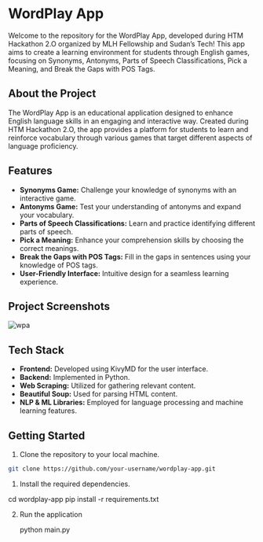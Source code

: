 # WordPlay App

Welcome to the repository for the WordPlay App, developed during HTM Hackathon 2.O organized by MLH Fellowship and Sudan’s Tech! This app aims to create a learning environment for students through English games, focusing on Synonyms, Antonyms, Parts of Speech Classifications, Pick a Meaning, and Break the Gaps with POS Tags.

## About the Project

The WordPlay App is an educational application designed to enhance English language skills in an engaging and interactive way. Created during HTM Hackathon 2.O, the app provides a platform for students to learn and reinforce vocabulary through various games that target different aspects of language proficiency.

## Features

- **Synonyms Game:** Challenge your knowledge of synonyms with an interactive game.
- **Antonyms Game:** Test your understanding of antonyms and expand your vocabulary.
- **Parts of Speech Classifications:** Learn and practice identifying different parts of speech.
- **Pick a Meaning:** Enhance your comprehension skills by choosing the correct meanings.
- **Break the Gaps with POS Tags:** Fill in the gaps in sentences using your knowledge of POS tags.
- **User-Friendly Interface:** Intuitive design for a seamless learning experience.

## Project Screenshots

![wpa](https://github.com/anushka-srivastava22/my-portfolio/assets/67271376/974c4f98-6ff4-474c-8cea-87a138727a60)

## Tech Stack

- **Frontend:** Developed using KivyMD for the user interface.
- **Backend:** Implemented in Python.
- **Web Scraping:** Utilized for gathering relevant content.
- **Beautiful Soup:** Used for parsing HTML content.
- **NLP & ML Libraries:** Employed for language processing and machine learning features.

## Getting Started

1. Clone the repository to your local machine.

```bash
git clone https://github.com/your-username/wordplay-app.git

```
1. Install the required dependencies.

  cd wordplay-app
  pip install -r requirements.txt

2. Run the application

   python main.py

